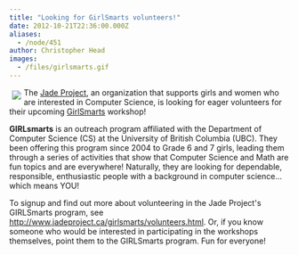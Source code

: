 ```yaml
---
title: "Looking for GirlSmarts volunteers!"
date: 2012-10-21T22:36:00.000Z
aliases:
  - /node/451
author: Christopher Head
images:
  - /files/girlsmarts.gif
---
```


<div class="field field-name-body field-type-text-with-summary field-label-hidden"><div class="field-items"><div class="field-item even"><p><img src="/files/girlsmarts.gif" vspace="5" hspace="5" align="left">The <a href="http://www.jadeproject.ca">Jade Project</a>, an organization that supports girls and women who are interested in Computer Science, is looking for eager volunteers for their upcoming <a href="http://www.jadeproject.ca/girlsmarts/">GirlSmarts</a> workshop!</p>
<p><strong>GIRLsmarts</strong> is an outreach program affiliated with the Department of Computer Science (CS) at the University of British Columbia (UBC). They been offering this program since 2004 to Grade 6 and 7 girls, leading them through a series of activities that show that Computer Science and Math are fun topics and are everywhere!  Naturally, they are looking for dependable, responsible, enthusiastic people with a background in computer science... which means YOU!</p>
<p>To signup and find out more about volunteering in the Jade Project&apos;s GIRLSmarts program, see <a href="http://www.jadeproject.ca/girlsmarts/volunteers.html">http://www.jadeproject.ca/girlsmarts/volunteers.html</a>.  Or, if you know someone who would be interested in participating in the workshops themselves, point them to the GIRLSmarts program.  Fun for everyone!</p>
</div></div></div>    <footer>
          </footer>

